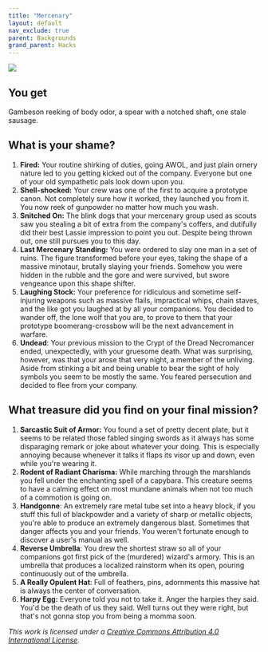```yaml
---
title: "Mercenary"
layout: default
nav_exclude: true
parent: Backgrounds
grand_parent: Hacks
---
```


![](https://aboleth-overlords.com/wp-content/uploads/2021/02/mercenary.jpg)

## You get

Gambeson reeking of body odor, a spear with a notched shaft, one stale sausage.

## What is your shame?

1. **Fired:** Your routine shirking of duties, going AWOL, and just plain ornery nature led to you getting kicked out of the company. Everyone but one of your old sympathetic pals look down upon you.
2. **Shell-shocked:** Your crew was one of the first to acquire a prototype canon. Not completely sure how it worked, they launched you from it. You now reek of gunpowder no matter how much you wash.
3. **Snitched On:** The blink dogs that your mercenary group used as scouts saw you stealing a bit of extra from the company's coffers, and dutifully did their best Lassie impression to point you out. Despite being thrown out, one still pursues you to this day.
4. **Last Mercenary Standing:** You were ordered to slay one man in a set of ruins. The figure transformed before your eyes, taking the shape of a massive minotaur, brutally slaying your friends. Somehow you were hidden in the rubble and the gore and were survived, but swore vengeance upon this shape shifter.
5. **Laughing Stock:** Your preference for ridiculous and sometime self-injuring weapons such as massive flails, impractical whips, chain staves, and the like got you laughed at by all your companions. You decided to wander off, the lone wolf that you are, to prove to them that your prototype boomerang-crossbow will be the next advancement in warfare.
6. **Undead**: Your previous mission to the Crypt of the Dread Necromancer ended, unexpectedly, with your gruesome death. What was surprising, however, was that your arose that very night, a member of the unliving. Aside from stinking a bit and being unable to bear the sight of holy symbols you seem to be mostly the same. You feared persecution and decided to flee from your company.

## What treasure did you find on your final mission?

1. **Sarcastic Suit of Armor:** You found a set of pretty decent plate, but it seems to be related those fabled singing swords as it always has some disparaging remark or joke about whatever your doing. This is especially annoying because whenever it talks it flaps its visor up and down, even while you're wearing it.
2. **Rodent of Radiant Charisma:** While marching through the marshlands you fell under the enchanting spell of a capybara. This creature seems to have a calming effect on most mundane animals when not too much of a commotion is going on.
3. **Handgonne**: An extremely rare metal tube set into a heavy block, if you stuff this full of blackpowder and a variety of sharp or metallic objects, you're able to produce an extremely dangerous blast. Sometimes that danger affects you and your friends. You weren't fortunate enough to discover a user's manual as well.
4. **Reverse Umbrella**: You drew the shortest straw so all of your companions got first pick of the (murdered) wizard's armory. This is an umbrella that produces a localized rainstorm when its open, pouring continuously out of the umbrella.
5. **A Really Opulent Hat**: Full of feathers, pins, adornments this massive hat is always the center of conversation.
6. **Harpy Egg:** Everyone told you not to take it. Anger the harpies they said. You'd be the death of us they said. Well turns out they were right, but that's not gonna stop you from being a momma soon.

_This work is licensed under a [Creative Commons Attribution 4.0 International License](http://creativecommons.org/licenses/by/4.0/)._

